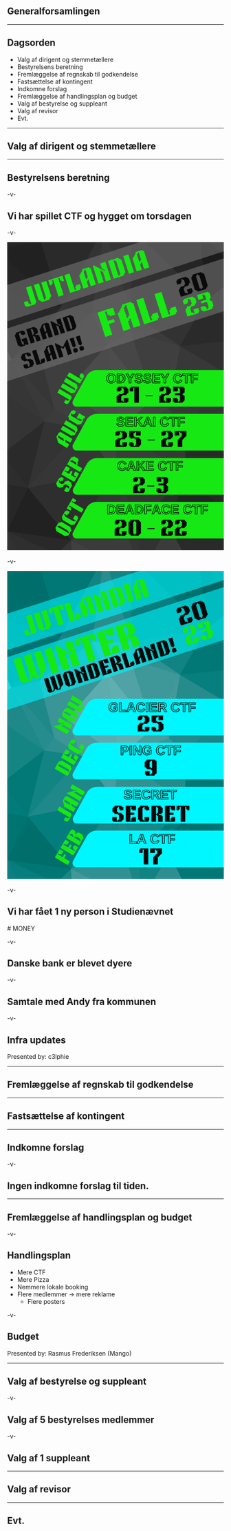 ## Generalforsamlingen


---

## Dagsorden
- Valg af dirigent og stemmet&aelig;llere
- Bestyrelsens beretning
- Freml&aelig;ggelse af regnskab til godkendelse
- Fasts&aelig;ttelse af kontingent
- Indkomne forslag
- Freml&aelig;ggelse af handlingsplan og budget
- Valg af bestyrelse og suppleant
- Valg af revisor
- Evt.


---

## Valg af dirigent og stemmet&aelig;llere

---

## Bestyrelsens beretning

-v- 

## Vi har spillet CTF og hygget om torsdagen

-v- 

![](./assets/static/JutlandiaFall.png)

-v- 


![](./assets/static/CTFs_i_vinteren_2023.png)

-v- 

## Vi har f&aring;et 1 ny person i Studien&aelig;vnet 
 \# MONEY 

-v- 

## Danske bank er blevet dyere 

-v- 

## Samtale med Andy fra kommunen 

-v- 

## Infra updates 
Presented by: c3lphie

---

## Freml&aelig;ggelse af regnskab til godkendelse

---

## Fasts&aelig;ttelse af kontingent

---

## Indkomne forslag

-v- 

## Ingen indkomne forslag til tiden. 

---

## Freml&aelig;ggelse af handlingsplan og budget

-v- 

## Handlingsplan

- Mere CTF 
- Mere Pizza  
- Nemmere lokale booking
- Flere medlemmer -> mere reklame 
    - Flere posters 

-v- 

## Budget
Presented by: Rasmus Frederiksen (Mango)

---

## Valg af bestyrelse og suppleant

-v- 

## Valg af 5 bestyrelses medlemmer 

-v-

## Valg af 1 suppleant 

---

## Valg af revisor

---

## Evt.
